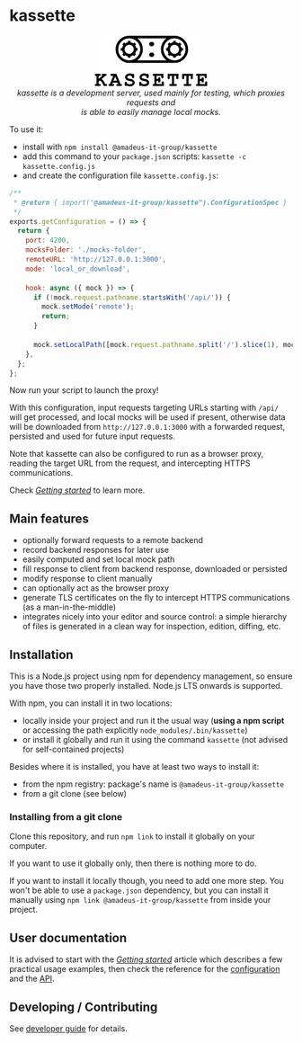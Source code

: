 # kassette

<p align="center">
  <img src="doc/assets/images/kassette-logo.png" alt="kassette-logo" width="200px" height="90px"/>
  <br>
  <i>kassette is a development server, used mainly for testing, which proxies requests and
    <br>is able to easily manage local mocks.</i>
  <br>
</p>

To use it:

- install with `npm install @amadeus-it-group/kassette`
- add this command to your `package.json` scripts: `kassette -c kassette.config.js`
- and create the configuration file `kassette.config.js`:

```javascript
/**
 * @return { import("@amadeus-it-group/kassette").ConfigurationSpec }
 */
exports.getConfiguration = () => {
  return {
    port: 4200,
    mocksFolder: './mocks-folder',
    remoteURL: 'http://127.0.0.1:3000',
    mode: 'local_or_download',

    hook: async ({ mock }) => {
      if (!mock.request.pathname.startsWith('/api/')) {
        mock.setMode('remote');
        return;
      }

      mock.setLocalPath([mock.request.pathname.split('/').slice(1), mock.request.method]);
    },
  };
};
```

Now run your script to launch the proxy!

With this configuration, input requests targeting URLs starting with `/api/` will get processed, and local mocks will be used if present, otherwise data will be downloaded from `http://127.0.0.1:3000` with a forwarded request, persisted and used for future input requests.

Note that kassette can also be configured to run as a browser proxy, reading the target URL from the request, and intercepting HTTPS communications.

Check [_Getting started_](./doc/getting-started.md) to learn more.

## Main features

- optionally forward requests to a remote backend
- record backend responses for later use
- easily computed and set local mock path
- fill response to client from backend response, downloaded or persisted
- modify response to client manually
- can optionally act as the browser proxy
- generate TLS certificates on the fly to intercept HTTPS communications (as a man-in-the-middle)
- integrates nicely into your editor and source control: a simple hierarchy of files is generated in a clean way for inspection, edition, diffing, etc.

## Installation

This is a Node.js project using npm for dependency management, so ensure you have those two properly installed. Node.js LTS onwards is supported.

With npm, you can install it in two locations:

- locally inside your project and run it the usual way (**using a npm script** or accessing the path explicitly `node_modules/.bin/kassette`)
- or install it globally and run it using the command `kassette` (not advised for self-contained projects)

Besides where it is installed, you have at least two ways to install it:

- from the npm registry: package's name is `@amadeus-it-group/kassette`
- from a git clone (see below)

### Installing from a git clone

Clone this repository, and run `npm link` to install it globally on your computer.

If you want to use it globally only, then there is nothing more to do.

If you want to install it locally though, you need to add one more step. You won't be able to use a `package.json` dependency, but you can install it manually using `npm link @amadeus-it-group/kassette` from inside your project.

## User documentation

It is advised to start with the [_Getting started_](./doc/getting-started.md) article which describes a few practical usage examples, then check the reference for the [configuration](./doc/configuration.md) and the [API](./doc/api.md).

## Developing / Contributing

See [developer guide](./DEVELOPER.md) for details.

